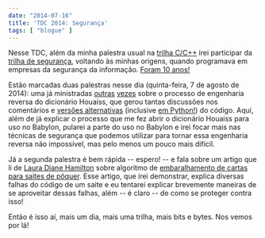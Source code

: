 ```yaml
---
date: "2014-07-16"
title: 'TDC 2014: Segurança'
tags: [ "blogue" ]
---
```

Nesse TDC, além da minha palestra usual na [trilha C/C++](http://www.thedevelopersconference.com.br/tdc/2014/saopaulo/trilha-c-e-cmaismais) irei participar da [trilha de segurança](http://www.thedevelopersconference.com.br/tdc/2014/saopaulo/trilha-seguranca), voltando às minhas origens, quando programava em empresas da segurança da informação. [Foram 10 anos!](/caloni)

Estão marcadas duas palestras nesse dia (quinta-feira, 7 de agosto de 2014): uma já ministradas [outras](/engenharia-reversa-em-itajuba) [vezes](/tdc-2011) sobre o processo de engenharia reversa do dicionário Houaiss, que gerou tantas discussões nos comentários e [versões alternativas](/houaiss-no-kindle) (inclusive [em Python!](http://www.caloni.com.br/houaiss-para-babylon-em-python)) do código. Aqui, além de já explicar o processo que me fez abrir o dicionário Houaiss para uso no Babylon, pularei a parte do uso no Babylon e irei focar mais nas técnicas de segurança que podemos utilizar para tornar essa engenharia reversa não impossível, mas pelo menos um pouco mais difícil.

Já a segunda palestra é bem rápida -- espero! -- e fala sobre um artigo que li de [Laura Diane Hamilton](http://www.lauradhamilton.com/) sobre algoritmo de [embaralhamento de cartas para saites de pôquer](http://www.lauradhamilton.com/random-lessons-online-poker-exploit). Esse artigo, que irei demonstrar, explica diversas falhas do código de um saite e eu tentarei explicar brevemente maneiras de se aproveitar dessas falhas, além -- é claro -- de como se proteger contra isso!

Então é isso aí, mais um dia, mais uma trilha, mais bits e bytes. Nos vemos por lá!

